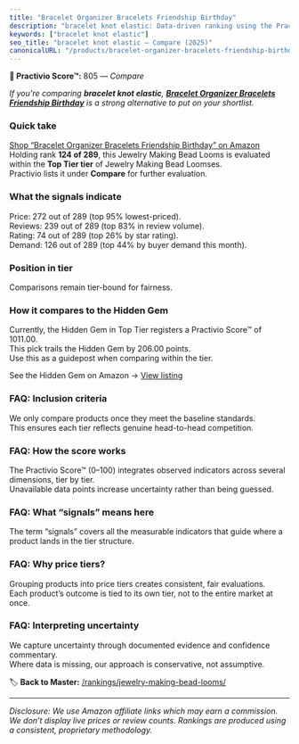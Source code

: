 ```yaml
---
title: "Bracelet Organizer Bracelets Friendship Birthday"
description: "bracelet knot elastic: Data-driven ranking using the Practivio Score™. Positioned by quality, value, demand, findability, momentum."
keywords: ["bracelet knot elastic"]
seo_title: "bracelet knot elastic — Compare (2025)"
canonicalURL: "/products/bracelet-organizer-bracelets-friendship-birthday-B0FDVJWS37/"
---
```


**🛒 Practivio Score™:** 805 — _Compare_


*If you're comparing **bracelet knot elastic**, **[Bracelet Organizer Bracelets Friendship Birthday](https://www.amazon.com/dp/B0FDVJWS37?tag=practivio-20)** is a strong alternative to put on your shortlist.*
### Quick take
[Shop “Bracelet Organizer Bracelets Friendship Birthday” on Amazon](https://www.amazon.com/dp/B0FDVJWS37?tag=practivio-20)
Holding rank **124 of 289**, this Jewelry Making Bead Looms is evaluated within the **Top Tier tier** of Jewelry Making Bead Loomses.  
Practivio lists it under **Compare** for further evaluation.

### What the signals indicate
Price: 272 out of 289 (top 95% lowest-priced).  
Reviews: 239 out of 289 (top 83% in review volume).  
Rating: 74 out of 289 (top 26% by star rating).  
Demand: 126 out of 289 (top 44% by buyer demand this month).

### Position in tier
Comparisons remain tier-bound for fairness.

### How it compares to the Hidden Gem
Currently, the Hidden Gem in Top Tier registers a Practivio Score™ of 1011.00.  
This pick trails the Hidden Gem by 206.00 points.  
Use this as a guidepost when comparing within the tier.  

See the Hidden Gem on Amazon → [View listing](https://www.amazon.com/dp/B00GIIZ8CI?tag=practivio-20)

### FAQ: Inclusion criteria
We only compare products once they meet the baseline standards.  
This ensures each tier reflects genuine head-to-head competition.

### FAQ: How the score works
The Practivio Score™ (0–100) integrates observed indicators across several dimensions, tier by tier.  
Unavailable data points increase uncertainty rather than being guessed.

### FAQ: What “signals” means here
The term “signals” covers all the measurable indicators that guide where a product lands in the tier structure.

### FAQ: Why price tiers?
Grouping products into price tiers creates consistent, fair evaluations.  
Each product’s outcome is tied to its own tier, not to the entire market at once.

### FAQ: Interpreting uncertainty
We capture uncertainty through documented evidence and confidence commentary.  
Where data is missing, our approach is conservative, not assumptive.

<!-- Missing template for Compare/CompareWithinPriceClass -->


🏷️ **Back to Master:** [/rankings/jewelry-making-bead-looms/](/rankings/jewelry-making-bead-looms/)

---
_Disclosure: We use Amazon affiliate links which may earn a commission. We don’t display live prices or review counts. Rankings are produced using a consistent, proprietary methodology._
